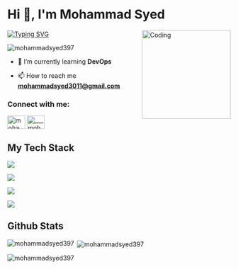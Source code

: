 <div>

<h1 align="left">Hi 👋, I'm Mohammad Syed</h1>
<img align="right" alt="Coding" width="200" src="https://liveimages.algoworks.com/new-algoworks/wp-content/uploads/2022/08/30161708/DevOps-min-min.gif">

<a href="https://git.io/typing-svg"><img src="https://readme-typing-svg.demolab.com?font=Roboto&size=25&pause=1000&color=4FAE4EEE&width=435&lines=Aspiring+DevOps+Engineer" alt="Typing SVG" /></a>

<p align="left"> <img src="https://komarev.com/ghpvc/?username=mohammadsyed397&label=Profile%20views&color=0e75b6&style=flat" alt="mohammadsyed397" /> </p>

- 🌱 I’m currently learning **DevOps**

- 📫 How to reach me **mohammadsyed3011@gmail.com**

<h3 align="left">Connect with me:</h3>
<p align="left">
<a href="https://www.linkedin.com/in/mohammadsyed97sd/" target="blank"><img align="center" src="https://raw.githubusercontent.com/rahuldkjain/github-profile-readme-generator/master/src/images/icons/Social/linked-in-alt.svg" alt="mohammadsyed97sd" height="30" width="40" /></a>
<a href="https://instagram.com/__mohammad__syed" target="blank"><img align="center" src="https://raw.githubusercontent.com/rahuldkjain/github-profile-readme-generator/master/src/images/icons/Social/instagram.svg" alt="___mohammad___syed" height="30" width="40" /></a>
</p>

## My Tech Stack

 <div>
    <!------------ Cloud ----------------->
    <p >
      <a href="https://skillicons.dev">
        <img src="https://skillicons.dev/icons?i=aws,azure" />
      </a>
    </p>
    <!------------ Operating System ----------------->
    <p >
      <a href="https://skillicons.dev">
        <img src="https://skillicons.dev/icons?i=windows,linux" />
      </a>
    </p>
    <!------------ Languages ----------------->
    <p >
      <a href="https://skillicons.dev">
        <img src="https://skillicons.dev/icons?i=python,Java" />
      </a>
        <!---------------------- DevOps Tools ---------------------->
    <p >
      <a href="https://skillicons.dev">
        <img src="https://skillicons.dev/icons?i=terraform,prometheus,kubernetes,jenkins,grafana,git,github,docker,bitbucket,ansible" />
      </a>
    </p>
  </div>

## Github Stats


<p><img align="left" src="https://github-readme-stats.vercel.app/api/top-langs?username=mohammadsyed397&show_icons=true&locale=en&layout=compact" alt="mohammadsyed397" /></p>

<p>&nbsp;<img align="center" src="https://github-readme-stats.vercel.app/api?username=mohammadsyed397&show_icons=true&locale=en" alt="mohammadsyed397" /></p>

<p><img align="center" src="https://github-readme-streak-stats.herokuapp.com/?user=mohammadsyed397&" alt="mohammadsyed397" /></p>
